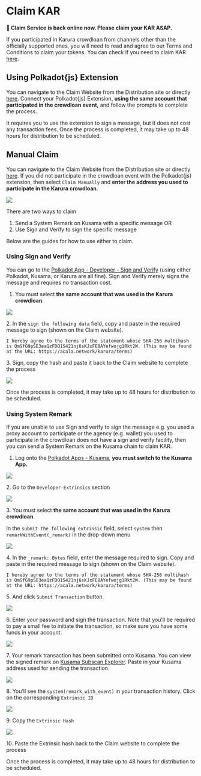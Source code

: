 # Claim KAR

**🔔 Claim Service is back online now. Please claim your KAR ASAP.**

If you participated in Karura crowdloan from channels other than the officially supported ones, you will need to read and agree to our Terms and Conditions to claim your tokens. You can check if you need to claim KAR [here](https://distribution.acala.network).

## Using Polkadot{js} Extension

You can navigate to the Claim Website from the Distribution site or directly [here](https://distribution.acala.network/claim). Connect your Polkadot{js} Extension, **using the same account that participated in the crowdloan event,** and follow the prompts to complete the process.&#x20;

It requires you to use the extension to sign a message, but it does not cost any transaction fees. Once the process is completed, it may take up to 48 hours for distribution to be scheduled.&#x20;

## Manual Claim

You can navigate to the Claim Website from the Distribution site or directly [here](https://distribution.acala.network/claim). If you did not participate in the crowdloan event with the Polkadot{js} extension, then select `Claim Manually` and **enter the address you used to participate in the Karura crowdloan**.

![](../../../.gitbook/assets/screen-shot-2021-07-12-at-12.38.19-pm.png)

There are two ways to claim

1. Send a System Remark on Kusama with a specific message OR
2. Use Sign and Verify to sign the specific message

Below are the guides for how to use either to claim.

### Using Sign and Verify

You can go to the [Polkadot App - Developer - Sign and Verify](https://polkadot.js.org/apps/#/signing) (using either Polkadot, Kusama, or Karura are all fine). Sign and Verify merely signs the message and requires no transaction cost.&#x20;

1. You must select **the same account that was used in the Karura crowdloan**.

![](../../../.gitbook/assets/screen-shot-2021-07-12-at-11.33.10-am.png)

2\. In the `sign the following data` field, copy and paste in the required message to sign (shown on the Claim website).

```
I hereby agree to the terms of the statement whose SHA-256 multihash is QmSfG9pSE3eaQzFDQ1S421nj6sKJxFE8AYefwojg1Rkt2W. (This may be found at the URL: https://acala.network/karura/terms)
```

3\. Sign, copy the hash and paste it back to the Claim website to complete the process

![](../../../.gitbook/assets/screen-shot-2021-07-12-at-11.37.17-am.png)

Once the process is completed, it may take up to 48 hours for distribution to be scheduled.&#x20;

### Using System Remark

If you are unable to use Sign and verify to sign the message e.g. you used a proxy account to participate or the agency (e.g. wallet) you used to participate in the crowdloan does not have a sign and verify facility, then you can send a System Remark on the Kusama chain to claim KAR.&#x20;

1. Log onto the [Polkadot Apps - Kusama](https://polkadot.js.org/apps/#/explorer), **you must switch to the Kusama App.**&#x20;

![](../../../.gitbook/assets/screen-shot-2021-07-12-at-12.22.02-pm.png)

2\. Go to the `Developer-Extrinsics` section

![](https://i.imgur.com/ryY5FGa.png)

3\. You must select **the same account that was used in the Karura crowdloan**.

In the `submit the following extrinsic` field, select `system` then `remarkWithEvent(_remark)` in the drop-down menu

![](https://i.imgur.com/aRFAG4P.png)

4\. In the `_remark: Bytes` field, enter the message required to sign. Copy and paste in the required message to sign (shown on the Claim website).

```
I hereby agree to the terms of the statement whose SHA-256 multihash is QmSfG9pSE3eaQzFDQ1S421nj6sKJxFE8AYefwojg1Rkt2W. (This may be found at the URL: https://acala.network/karura/terms)
```

5\. And click `Submit Transaction` button.

![](https://i.imgur.com/DWzU3bg.png)

6\. Enter your password and sign the transaction. Note that you’ll be required to pay a small fee to initiate the transaction, so make sure you have some funds in your account.

![](https://i.imgur.com/33Yb0qW.png)

7\. Your remark transaction has been submitted onto Kusama. You can view the signed remark on [Kusama Subscan Explorer](https://kusama.subscan.io). Paste in your Kusama address used for sending the transaction.

![](https://i.imgur.com/nCCwxXm.png)

8\. You’ll see the `system(remark_with_event)` in your transaction history. Click on the corresponding `Extrinsic ID`

![](../../../.gitbook/assets/sdxvujr.png)

9\. Copy the `Extrinsic Hash`

![](../../../.gitbook/assets/5i1qfz3.png)

10\. Paste the Extrinsic hash back to the Claim website to complete the process

Once the process is completed, it may take up to 48 hours for distribution to be scheduled.&#x20;

